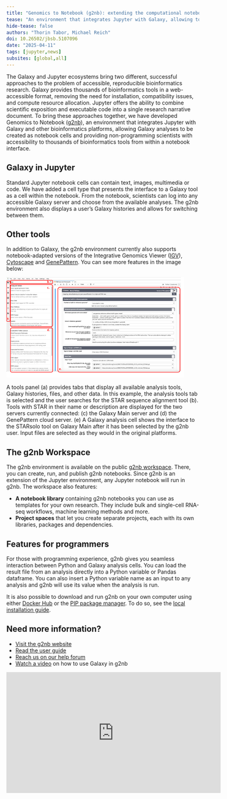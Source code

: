 ```yaml
---
title: "Genomics to Notebook (g2nb): extending the computational notebook "
tease: "An environment that integrates Jupyter with Galaxy, allowing tools to be added as notebook cells, and providing access to thousands of bioinformatics tools from within a notebook interface."
hide-tease: false
authors: "Thorin Tabor, Michael Reich"
doi: 10.26502/jbsb.5107096 
date: "2025-04-11"
tags: [jupyter,news]
subsites: [global,all]
---
```


The Galaxy and Jupyter ecosystems bring two different, successful approaches to the problem of accessible, reproducible bioinformatics research. Galaxy provides thousands of bioinformatics tools in a web-accessible format, removing the need for installation, compatibility issues, and compute resource allocation. Jupyter offers the ability to combine scientific exposition and executable code into a single research narrative document. To bring these approaches together, we have developed Genomics to Notebook ([g2nb](http://www.g2nb.org)), an environment that integrates Jupyter with Galaxy and other bioinformatics platforms, allowing Galaxy analyses to be created as notebook cells and providing non-programming scientists with accessibility to thousands of bioinformatics tools from within a notebook interface.

## Galaxy in Jupyter

Standard Jupyter notebook cells can contain text, images, multimedia or code. We have added a cell type that presents the interface to a Galaxy tool as a cell within the notebook. From the notebook, scientists can log into any accessible Galaxy server and choose from the available analyses. The g2nb environment also displays a user’s Galaxy histories and allows for switching between them. 

## Other tools

In addition to Galaxy, the g2nb environment currently also supports notebook-adapted versions of the Integrative Genomics Viewer ([IGV](https://igv.org/)), [Cytoscape](https://github.com/cytoscape/ipycytoscape) and [GenePattern](http://www.genepattern.org). You can see more features in the image below: 

![Components of the g2nb interface](screenshot.png)

A tools panel (a) provides tabs that display all available analysis tools, Galaxy histories, files, and other data. In this example, the analysis tools tab is selected and the user searches for the STAR sequence alignment tool (b). Tools with STAR in their name or description are displayed for the two servers currently connected: (c) the Galaxy Main server and (d) the GenePattern cloud server. (e) A Galaxy analysis cell shows the interface to the STARsolo tool on Galaxy Main after it has been selected by the g2nb user. Input files are selected as they would in the original platforms. 

## The g2nb Workspace

The g2nb environment is available on the public [g2nb workspace](http://g2nb.org). There, you can create, run, and publish g2nb notebooks. Since g2nb is an extension of the Jupyter environment, any Jupyter notebook will run in g2nb. The workspace also features:

* **A notebook library** containing g2nb notebooks you can use as templates for your own research. They include bulk and single-cell RNA-seq workflows, machine learning methods and more.  
* **Project spaces** that let you create separate projects, each with its own libraries, packages and dependencies. 

## Features for programmers

For those with programming experience, g2nb gives you seamless interaction between Python and Galaxy analysis cells. You can load the result file from an analysis directly into a Python variable or Pandas dataframe. You can also insert a Python variable name as an input to any analysis and g2nb will use its value when the analysis is run.

It is also possible to download and run g2nb on your own computer using either [Docker Hub](https://hub.docker.com/r/g2nb/lab/tags) or the [PIP package manager](https://pypi.org/project/g2nb/). To do so, see the [local installation guide](https://docs.g2nb.org/en/latest/local-installation/).

## Need more information?

* [Visit the g2nb website](https://www.g2nb.org/)  
* [Read the user guide](https://www.g2nb.org/getting-started/)  
* [Reach us on our help forum](https://community.mesirovlab.org/c/g2nb/)  
* [Watch a video](https://youtu.be/u3Sd3_W2-TE) on how to use Galaxy in g2nb

<iframe width="560" height="315" src="https://www.youtube.com/embed/u3Sd3_W2-TE" title="How to use Galaxy in g2nb" frameborder="0" allow="accelerometer; autoplay; clipboard-write; encrypted-media; gyroscope; picture-in-picture; web-share" referrerpolicy="strict-origin-when-cross-origin" allowfullscreen></iframe>
